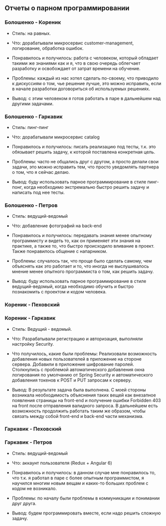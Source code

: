 ## Отчеты о парном программировании

### Болошенко - Кореник
- Стиль: на равных.

- Что: дорабатывали микросервис customer-management, логирование, обработка ошибок.

- Понравилось и получилось: работа с человеком, который обладает такими же знаниями как и я, 
что в свою очередь облегчает разработку и освобождает от затрат времени на обучение.

- Проблемы: каждый из нас хотел сделать по-своему, что приводило к дискуссиям о том, чье решение лучше, это можно исправить, если в начале разработки договориться об используемых решениях.
 
- Вывод: с этим человеком я готов работать в паре в дальнейшем над другими задачами. 

### Болошенко - Гаркавик
- Стиль: пинг-пинг

- Что: дорабатывали микросервис catalog 

- Понравилось и получилось: писать реализацию под тесты, т.к. это обязывает решить задачу, к которой поставлена конкретная цель.

- Проблемы: часто не общались друг с другом, а просто делали свои задачи, это можно исправить тем, что просто уведомлять партнера о том, что я сейчас делаю.

- Вывод: буду использовать парное программирование в стиле пинг-понг, когда необходимо экстремально быстро решить задачу и написать под нее тесты. 

### Болошенко - Петров
- Стиль: ведущий-ведомый

- Что: добавление фотографий на back-end

- Понравилось и получилось: передавать знания менее опытному программисту и видеть то, как он применяет эти знания на практике, а также то, что быстро происходило вливание в проект. Также понравилось общение с напарником.

- Проблемы: случалось так, что проще было сделать самому, чем объяснять как это работает и то, что иногда не выслушивалось мнение менее опытного программиста о том, как решить задачу.

- Вывод: буду использовать парное программирование в стиле ведущий-ведомый, когда необходимо обучить и быстро познакомить с проектом и кодом человека. 

### Кореник - Пеховский


### Кореник - Гаркавик
- Стиль: Ведущий - ведомый.

- Что: Разрабатывали регистрацию и авторизация, выполняли настройку Security.

- Что получилось, какие были проблемы: Реализовали возможность добавления новых пользователей в приложение на стороне сервера. 
Добавили в приложение шифрование паролей. Столкнулись с проблемой автоматического добавления окна логирования по умолчанию
от Spring Security и автоматического добавления токенов к POST и PUT запросам к серверу. 

- Вывод: В результате задача была выполнена. С моей стороны возникала необходимость объяснения таких вещей как 
внезапное появления страницы на front-end и получение ошибки Forbidden 403 на front после отправления валидного запроса. В дальнейшем есть возможность продолжить работать таким же образом, чтобы связать между собой front-end и back-end части механизма. 

### Гаркавик - Пеховский


### Гаркавик - Петров
- Стиль: ведущий-ведомый

- Что: аккаунт пользователя (Redux + Angular 6)

- Понравилось и получилось: в данном случае мне понравилось то, что т.к. я работал в паре с более опытным программистом, я научился многим новым вещам и каких-то больших проблем с кодом не возникало.

- Проблемы: по началу были проблемы в коммуникации и понимании друг друга.

- Вывод: будем программировать вместе, если надо решить сложную задачу.
